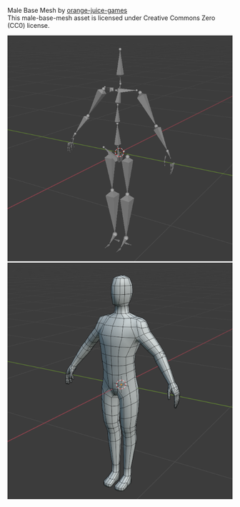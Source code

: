 Male Base Mesh by [orange-juice-games](https://orange-juice-games.itch.io/)  
This male-base-mesh asset is licensed under Creative Commons Zero (CC0) license.

![](VQ93Qd.png)![](VeZyqq.png)

